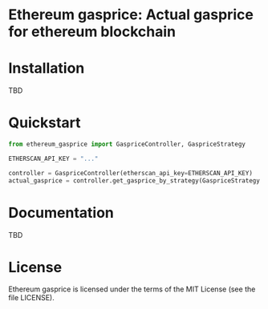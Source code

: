 Ethereum gasprice: Actual gasprice for ethereum blockchain
=======================================

# Installation

TBD

# Quickstart

```python
from ethereum_gasprice import GaspriceController, GaspriceStrategy

ETHERSCAN_API_KEY = "..."

controller = GaspriceController(etherscan_api_key=ETHERSCAN_API_KEY)
actual_gasprice = controller.get_gasprice_by_strategy(GaspriceStrategy.FAST)  # output: 69
```

# Documentation

TBD


# License

Ethereum gasprice is licensed under the terms of the MIT License (see the file LICENSE).
